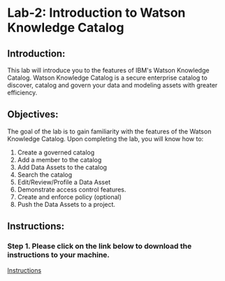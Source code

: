 # Lab-2: Introduction to Watson Knowledge Catalog

## Introduction:

This lab will introduce you to the features of IBM's Watson Knowledge Catalog. Watson Knowledge Catalog is a secure enterprise catalog to discover, catalog and govern your data and modeling assets with greater efficiency. 

## Objectives:

The goal of the lab is to gain familiarity with the features of the Watson Knowledge Catalog. Upon completing the lab, you will know how to:
1.	Create a governed catalog
2.	Add a member to the catalog
3.	Add Data Assets to the catalog
4.	Search the catalog
5.	Edit/Review/Profile a Data Asset
6.	Demonstrate access control features. 
7.	Create and enforce policy (optional) 
8.	Push the Data Assets to a project. 


## Instructions:

### Step 1.  Please click on the link below to download the instructions to your machine.

[Instructions](https://github.com/bleonardb3/DS_POT_01-16-2020/raw/master/Lab-2/Watson%20Knowledge%20Catalog1.9.pdf)

